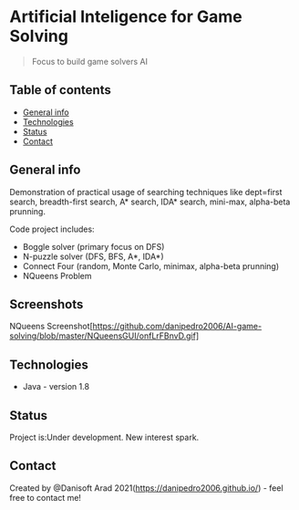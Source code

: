 # Artificial Inteligence for Game Solving
> Focus to build game solvers AI

## Table of contents
* [General info](#general-info)
* [Technologies](#technologies)
* [Status](#status)
* [Contact](#contact)

## General info
Demonstration of practical usage of searching techniques like dept=first search, breadth-first search, A* search, IDA* search, mini-max, alpha-beta prunning.

Code project includes:

- Boggle solver (primary focus on DFS)
- N-puzzle solver (DFS, BFS, A*, IDA*)
- Connect Four (random, Monte Carlo, minimax, alpha-beta prunning)
- NQueens Problem

## Screenshots
NQueens Screenshot[https://github.com/danipedro2006/AI-game-solving/blob/master/NQueensGUI/onfLrFBnvD.gif]

## Technologies
* Java - version 1.8



## Status
Project is:Under development. New interest spark. 


## Contact
Created by @Danisoft Arad 2021(https://danipedro2006.github.io/) - feel free to contact me!